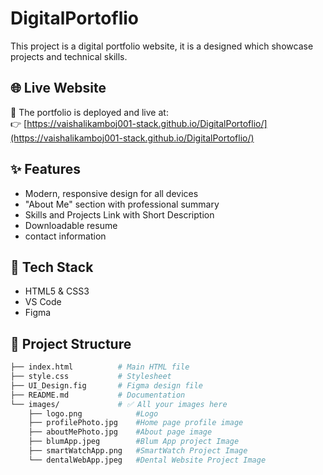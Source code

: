 # DigitalPortoflio
This project is a digital portfolio website, it is a designed which showcase projects and technical skills.

## 🌐 Live Website

🚀 The portfolio is deployed and live at:  
👉 [https://vaishalikamboj001-stack.github.io/DigitalPortoflio/](https://vaishalikamboj001-stack.github.io/DigitalPortoflio/)

## ✨ Features

- Modern, responsive design for all devices
- "About Me" section with professional summary
- Skills and Projects Link with Short Description 
- Downloadable resume
- contact information

## 🔧 Tech Stack

- HTML5 & CSS3
- VS Code
- Figma

## 📁 Project Structure

```bash
├── index.html          # Main HTML file
├── style.css           # Stylesheet
├── UI_Design.fig       # Figma design file
├── README.md           # Documentation
└── images/             # ✅ All your images here
    ├── logo.png            #Logo     
    ├── profilePhoto.jpg    #Home page profile image
    ├── aboutMePhoto.jpg    #About page image
    ├── blumApp.jpeg        #Blum App project Image
    ├── smartWatchApp.png   #SmartWatch Project Image 
    └── dentalWebApp.jpeg   #Dental Website Project Image
